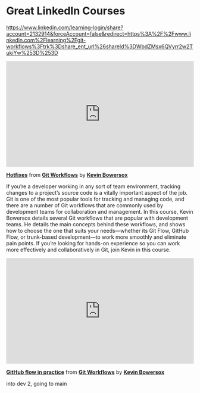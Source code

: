 <h1>Great LinkedIn Courses</h1>

https://www.linkedin.com/learning-login/share?account=2132914&forceAccount=false&redirect=https%3A%2F%2Fwww.linkedin.com%2Flearning%2Fgit-workflows%3Ftrk%3Dshare_ent_url%26shareId%3DWbdZMsx6QVyrr2w2TukiYw%253D%253D

<div style="position:relative;height:0;padding-bottom:56.25%"><iframe width="640" height="360" src="https://www.linkedin.com/learning/embed/git-workflows/hotfixes?autoplay=false&claim=AQFBvDZ2n_Hu3AAAAYgwczqet3XKZ0aBNf9qcVt5byvkTmY1ySnxXgwvap3OUmwJ2SmVHF6OUigCuxuOvfw-z93Aq6zDvKua19JLqSoM-QDWQbBiSlBf5OHyCljfrlX2iVciIxM-nOx0fqCr9LtrgtxUhwA7WVxO46R5TSJXu9QyeNr7OUmIb9nnubieMZILs5xWDaEozrqvAwhxESuD8VFtUAtKwBTaKkTkl5iYcC8FGY7xWl9DJ7R0fEm_UWyDRbaPCK52xoh57dbqY5vFKi8mnm0LYSprvGC5iuqfsn5e7EIWb02SQ7RWy5aXgyiDqzTuULyugecy5r57WFUmJeFduvyfmkKjdhZZwFBlM6pujjusIKpRKV8xjwk3TGsKCqim0HYeYK_Bwm9puwimsByFM1kUbCP3MD6cM6KJhFu20L3okbgt137SNdSeATHXuFT-DmHz8gei71HGfdZzW_jtUHtRvRZNVKAhjoCfk-NFv40_gQgYJD8ABKDjvP1svlau-CKylZBhOo5fxngRkyzUbd4OshsTKa6klZKDQnC12sH_Xdqklj6mZ1u3krBHunT62-ePvZG1ST-Lia1H5WHWnjGo0FhaCcfEBfMMJDgaNw9I_OEdf-UhKPFYBiUqN_UAwYTCpfDdTTRkMcPAsjAal2qiolJIj3baDW6caA53MDC34Afhf_7Ta1c1ABu94Qr1RrWA-jHEQ-lu1h3oOHnIaasaEGil_L63_Hm8HEIRsiro3ZZwz7_41p6-sSVU0RqqL4OThnyiBb8Ot3oAufLaHkAX6VCpH2S9dJR02Mpiy3qNMmQy3DLvua58KYCwQ_zh7qA9JmuVwS-ndj2CwfGsn_lKg4Yc5qhbr9P5G5UTko_jPmfbRk8sJyc-PahM6gcAbtoNVrJY2RA02tfUpPn5GCEEAm-UH2hbwGoKI7x8gZKkF8-5FC12pRjfyHPwHSmLP6Bh3yJEjyPsF2qCrxqUBvnS4pi8mHq2n_s_Kg-PiAxIkdWSInUbTSHK-zBA2IjsjBK0nvWZt-wJ7hMQ9XYi96_XNvLCh_DoGsbPhQQ40wfVXheXof1aiEcGpiMTTqal-Hh9aZhdEh4_BY8Q5dEuxgGhH4Mk7mUy1XW20ziyIGopZW-EgWc7822GcuPt4G5BRuIGdHgNsTHsEXe2ibPjlXakLOjXh8DAa8fsaaJ1C7-xP4bYk360mLlkT8Kv-EyU0MCSY7JYBEy7gx-T&lipi=urn%3Ali%3Apage%3Ad_learning_content%3BIqFaE0zIQb255aHnBaggRQ%3D%3D&licu" mozallowfullscreen="true" webkitallowfullscreen="true" allowfullscreen="true" frameborder="0" style="position:absolute;width:100%;height:100%;left:0"></iframe></div><p><strong><a href="https://www.linkedin.com/learning/git-workflows/hotfixes?trk=embed_lil">Hotfixes</a></strong> from <strong><a href="https://www.linkedin.com/learning/git-workflows?trk=embed_lil">Git Workflows</a></strong> by <strong><a href="https://www.linkedin.com/learning/instructors/kevin-bowersox?trk=embed_lil">Kevin Bowersox</a></strong></p>


If you’re a developer working in any sort of team environment, tracking changes to a project’s source code is a vitally important aspect of the job. Git is one of the most popular tools for tracking and managing code, and there are a number of Git workflows that are commonly used by development teams for collaboration and management. In this course, Kevin Bowersox details several Git workflows that are popular with development teams. He details the main concepts behind these workflows, and shows how to choose the one that suits your needs—whether its Git Flow, GitHub Flow, or trunk-based development—to work more smoothly and eliminate pain points. If you’re looking for hands-on experience so you can work more effectively and collaboratively in Git, join Kevin in this course.



<div style="position:relative;height:0;padding-bottom:56.25%"><iframe width="640" height="360" src="https://www.linkedin.com/learning/embed/git-workflows/github-flow-in-practice?autoplay=false&claim=AQGdlydIaqnVwQAAAYgwlMvZN8bPRfkCwQ1UbutzX4dl3oDiAw1WiNCn6u0MBeNCAZNQrAHdPSjv7b3bHFuhBPUlm5ZzVCPOnwQZW7zFJBF4TVYuI4AOPvFkB57USWMF-hdnM4szgUhQX6vOP66lX7RldhrA9GrQOEEc6b1Dv19yNbAWxb7N-N8pAysYIkO3ykfrCb0CfbZMTzirqYzeMSLAmzqjI-zZiSmp6cGrF_gyCfQI6Ymtv6b4xH2vazUGS-QS6ejnRdOG4xHo0S3J-Y4E-OrJu5DG2LD-RA_USxi4uZvkTejWpp4EtQJrfsw7YfYb0T5JcJ5bs_gzGI4G2SyjQk_mtNu2iItEWPv7kxYVw3K_n0sR60o9BFSoO-UiMmCnn3fYXXABy3fxeZeu_oO3ZEHcUWJ3JibZRRWvkSFpOCj7PShEZmlnGRknHVJTzpbfrRVBBGVHghTMeyhSoJiCOXtYzjEjOOWmInhz9cddUh78g_yi2uXW9r74ndJkyiI872lL3syIIE-ysJM8RvRgduT3JSLQLdze83zfdrjHTrdsZq_Px3aNkJnOpgHBocZ8bSEhUEAUsn3AlGyko8OXC7CRK-0BzjxW1ltLL2xij69SVH8KgRV2kH3f_Vyr7xJoTXbo8CsnuJsDurbhTKFeTI-UFLVTPc1OrjK32nf-7ch9GM6gpDCtupwiZFv1HphjFN7DZXOJ4RPn0OGY6lCX-oEv9cLMgiS00QQcXbFOJm3hKH6HpwIsKL9jYc2r9Rxo1xKta_1UdlytpayQhZAteM32tN2HGoaRXQVt_1T-RMYy8ME9vd3XSUHfV2LYzOxmszQkaWdAQjD6h2Df3JctO2ZHuzSW08-CzKqvmq5rSUyQhpkt0rJL45O_6g71Lkp6BEMwQTjHO6TrYjVvwQy3Zr24Oo5BFxm7kQmfvm3ZdUkIP9BeVKeWjRHN89jGeN-19N_UP3aP8CmzXoKAGK6BHvA2bWS2bPOO3MC2dkzf8LR2cqX_9ZhRKy7dpa2U_aR-XWdu9qWaLF6X9ssH2nKHMMcYDrwnhZ0hBdpJMrjFBTl2GeLegvPDj6XuR2UPfE71VgJj-hSw4jh5XKa3VT4KUefZbONEnxcp9yDDLXeQUyirXBDqYDMesqqK-74FqUnKMnNB0EVYd2zqckCTZKNFO3fbC44987Pj9McX-CP9P_sRa73fLfMSO29LkukHTGartt-5KOlh84OsBXQc&lipi=urn%3Ali%3Apage%3Ad_learning_content%3B%2BDZgRcIWTiyXzs%2FuLrXlXA%3D%3D&licu" mozallowfullscreen="true" webkitallowfullscreen="true" allowfullscreen="true" frameborder="0" style="position:absolute;width:100%;height:100%;left:0"></iframe></div><p><strong><a href="https://www.linkedin.com/learning/git-workflows/github-flow-in-practice?trk=embed_lil">GitHub flow in practice</a></strong> from <strong><a href="https://www.linkedin.com/learning/git-workflows?trk=embed_lil">Git Workflows</a></strong> by <strong><a href="https://www.linkedin.com/learning/instructors/kevin-bowersox?trk=embed_lil">Kevin Bowersox</a></strong></p>

into dev 2, going to main